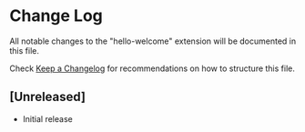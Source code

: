 # Change Log

All notable changes to the "hello-welcome" extension will be documented in this file.

Check [Keep a Changelog](http://keepachangelog.com/) for recommendations on how to structure this file.

## [Unreleased]

- Initial release